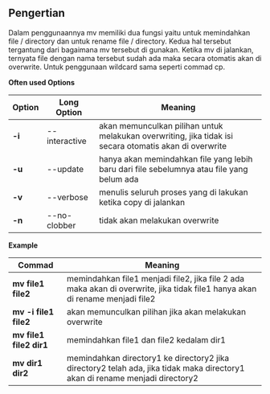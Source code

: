 ## Pengertian

Dalam penggunaannya mv memiliki dua fungsi yaitu untuk memindahkan file / directory dan untuk rename file / directory. Kedua hal tersebut tergantung dari bagaimana mv tersebut di gunakan. Ketika mv di jalankan, ternyata file dengan nama tersebut sudah ada maka secara otomatis akan di overwrite. Untuk penggunaan wildcard sama seperti commad cp.

**Often used Options**

Option | Long Option | Meaning
--- | --- | ---
**-i** | --interactive | akan memunculkan pilihan untuk melakukan overwriting, jika tidak isi secara otomatis akan di overwrite
**-u** | --update | hanya akan memindahkan file yang lebih baru dari file sebelumnya atau file yang belum ada
**-v** | --verbose | menulis seluruh proses yang di lakukan ketika copy di jalankan
**-n** | --no-clobber | tidak akan melakukan overwrite


**Example**

Commad | Meaning
--- | ---
**mv file1 file2** | memindahkan file1 menjadi file2, jika file 2 ada maka akan di overwrite, jika tidak file1 hanya akan di rename menjadi file2
**mv -i file1 file2** | akan memunculkan pilihan jika akan melakukan overwrite
**mv file1 file2 dir1** | memindahkan file1 dan file2 kedalam dir1
**mv dir1 dir2** | memindahkan directory1 ke directory2 jika directory2 telah ada, jika tidak maka directory1 akan di rename menjadi directory2